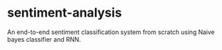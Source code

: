 # sentiment-analysis
An end-to-end sentiment classification system from scratch using Naive bayes classifier and RNN.
